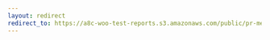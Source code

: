 ```yaml
---
layout: redirect
redirect_to: https://a8c-woo-test-reports.s3.amazonaws.com/public/pr-merge/41602/e2e/index.html
---
```

